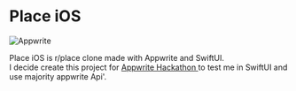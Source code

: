 # Place iOS
![Appwrite](https://user-images.githubusercontent.com/63467479/164336754-ffffb848-85ec-4229-a24f-36b1e0c294ca.svg)

Place iOS is r/place clone made with Appwrite and SwiftUI.  
I decide create this project for [Appwrite Hackathon ]([https://](https://dev.to/devteam/announcing-the-appwrite-hackathon-on-dev-1oc0)) to test me in SwiftUI and use majority appwrite Api'.

